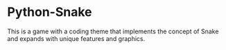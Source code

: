 # Python-Snake
This is a game with a coding theme that implements the concept of Snake and expands with unique features and graphics.
